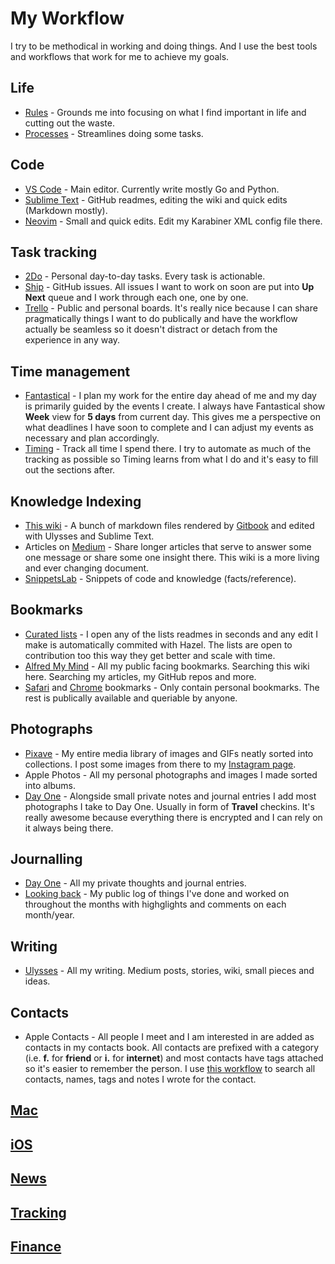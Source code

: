 # My Workflow
I try to be methodical in working and doing things. And I use the best tools and workflows that work for me to achieve my goals.

## Life
- [Rules](../focusing/rules.md) - Grounds me into focusing on what I find important in life and cutting out the waste.
- [Processes](../focusing/processes.md) - Streamlines doing some tasks.

## Code
- [VS Code](../text-editors/vs-code/vs-code.md) - Main editor. Currently write mostly Go and Python.
- [Sublime Text](../text-editors/sublime-text/sublime-text.md) - GitHub readmes, editing the wiki and quick edits (Markdown mostly).
- [Neovim](../text-editors/vim/vim.md) - Small and quick edits. Edit my Karabiner XML config file there.

## Task tracking
- [2Do](../macOS/apps/2do.md) - Personal day-to-day tasks. Every task is actionable.
- [Ship](https://www.realartists.com/index.html) - GitHub issues. All issues I want to work on soon are put into __Up Next__ queue and I work through each one, one by one.
- [Trello](../macOS/apps/trello.md) - Public and personal boards. It's really nice because I can share pragmatically things I want to do publically and have the workflow actually be seamless so it doesn't distract or detach from the experience in any way.

## Time management
- [Fantastical](../macOS/apps/fantastical.md) - I plan my work for the entire day ahead of me and my day is primarily guided by the events I create. I always have Fantastical show __Week__ view for __5 days__ from current day. This gives me a perspective on what deadlines I have soon to complete and I can adjust my events as necessary and plan accordingly.
- [Timing](../macOS/apps/timing.md) - Track all time I spend there. I try to automate as much of the tracking as possible so Timing learns from what I do and it's easy to fill out the sections after.

## Knowledge Indexing
- [This wiki](../readme.md) - A bunch of markdown files rendered by [Gitbook](https://www.gitbook.com) and edited with Ulysses and Sublime Text.
- Articles on [Medium](https://medium.com/@NikitaVoloboev) - Share longer articles that serve to answer some one message or share some one insight there. This wiki is a more living and ever changing document.
- [SnippetsLab](../macOS/apps/snippetslab.md) - Snippets of code and knowledge (facts/reference).

## Bookmarks
- [Curated lists](https://github.com/learn-anything/curated-lists#readme) - I open any of the lists readmes in seconds and any edit I make is automatically commited with Hazel. The lists are open to contribution too this way they get better and scale with time.
- [Alfred My Mind](https://github.com/nikitavoloboev/alfred-my-mind) -  All my public facing bookmarks. Searching this wiki here. Searching my articles, my GitHub repos and more.
- [Safari](../web/browsers/safari.md) and [Chrome](../web/browsers/google-chrome/google-chrome.md) bookmarks - Only contain personal bookmarks. The rest is publically available and queriable by anyone.

## Photographs
- [Pixave](../macOS/apps/pixave.md) - My entire media library of images and GIFs neatly sorted into collections. I post some images from there to my [Instagram page](https://instagram.com/prettiways).
- Apple Photos - All my personal photographs and images I made sorted into albums.
- [Day One](../macOS/apps/day-one.md) - Alongside small private notes and journal entries I add most photographs I take to Day One. Usually in form of __Travel__ checkins. It's really awesome because everything there is encrypted and I can rely on it always being there.

## Journalling
- [Day One](../macOS/apps/day-one.md) - All my private thoughts and journal entries.
- [Looking back](../looking-back/looking-back.md) - My public log of things I've done and worked on throughout the months with highglights and comments on each month/year.

## Writing
- [Ulysses](../macOS/apps/ulysses.md) - All my writing. Medium posts, stories, wiki, small pieces and ideas.

## Contacts
- Apple Contacts - All people I meet and I am interested in are added as contacts in my contacts book. All contacts are prefixed with a category (i.e. __f.__ for __friend__ or __i.__ for __internet__) and most contacts have tags attached so it's easier to remember the person. I use [this workflow](https://github.com/nikitavoloboev/small-workflows/tree/master/search-for-content#readme) to search all contacts, names, tags and notes I wrote for the contact.

## [Mac](https://github.com/nikitavoloboev/my-mac-os#readme)

## [iOS](https://github.com/nikitavoloboev/my-ios#readme)

## [News](../research/staying-on-top-of-things.md)

## [Tracking](tracking.md)

## [Finance](../finance/finance.md)